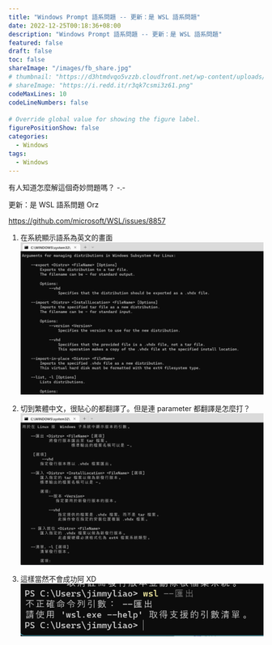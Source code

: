 ```yaml
---
title: "Windows Prompt 語系問題 -- 更新：是 WSL 語系問題"
date: 2022-12-25T00:18:36+08:00
description: "Windows Prompt 語系問題 -- 更新：是 WSL 語系問題"
featured: false
draft: false
toc: false
shareImage: "/images/fb_share.jpg"
# thumbnail: "https://d3htmdvqo5vzzb.cloudfront.net/wp-content/uploads/2021/11/7dabfb5511d212b7b8358016f48fb1081909b4b4-600x600.jpeg"
# shareImage: "https://i.redd.it/r3qk7csmi3z61.png"
codeMaxLines: 10
codeLineNumbers: false

# Override global value for showing the figure label.
figurePositionShow: false
categories:
  - Windows
tags:
  - Windows
---
```


有人知道怎麼解這個奇妙問題嗎？ -.-

更新：是 WSL 語系問題 Orz

https://github.com/microsoft/WSL/issues/8857

<!--more-->

1. 在系統顯示語系為英文的畫面
  ![](/images/2022/2022-12/2022-12-25-windows/2022-12-25-01.png)


2. 切到繁體中文，很貼心的都翻譯了。但是連 parameter 都翻譯是怎麼打？
  ![](/images/2022/2022-12/2022-12-25-windows/2022-12-25-02.png)


3. 這樣當然不會成功阿 XD
  ![](/images/2022/2022-12/2022-12-25-windows/2022-12-25-03.png)

